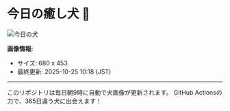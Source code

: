 # 今日の癒し犬 🐶
 
![今日の犬](https://teru-kuma.github.io/daily-character/daily.jpg?d=202510251018)

**画像情報:**
- サイズ: 680 x 453
- 最終更新: 2025-10-25 10:18 (JST)

---

このリポジトリは毎日朝9時に自動で犬画像が更新されます。
GitHub Actionsの力で、365日違う犬に出会えます！
